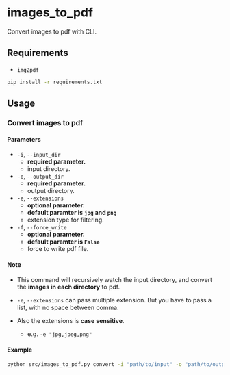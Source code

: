 # images_to_pdf

Convert images to pdf with CLI.

## Requirements

- `img2pdf`

```sh
pip install -r requirements.txt
```

## Usage

### Convert images to pdf

#### Parameters

- `-i`, `--input_dir`
  - **required parameter.**
  - input directory.
- `-o`, `--output_dir`
  - **required parameter.**
  - output directory.
- `-e`, `--extensions`
  - **optional parameter.**
  - **default paramter is `jpg` and `png`**
  - extension type for filtering.
- `-f`, `--force_write`
  - **optional parameter.**
  - **default paramter is `False`**
  - force to write pdf file.

#### Note

- This command will recursively watch the input directory, and convert the **images in each directory** to pdf.

- `-e`, `--extensions` can pass multiple extension. But you have to pass a list, with no space between comma.
- Also the extensions is **case sensitive**.
  - e.g. `-e "jpg,jpeg,png"`

#### Example

```sh
python src/images_to_pdf.py convert -i "path/to/input" -o "path/to/output" -f
```

